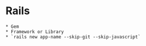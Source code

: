 
# Rails 
    * Gem 
    * Framework or Library
    * `rails new app-name --skip-git --skip-javascript`